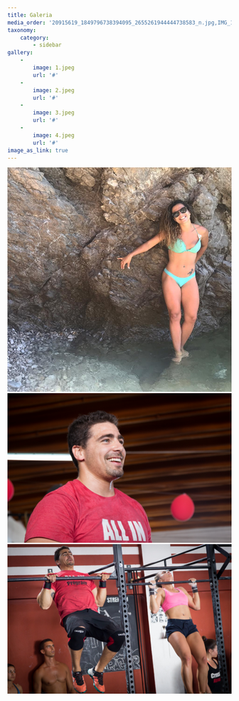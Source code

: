 ```yaml
---
title: Galeria
media_order: '20915619_1849796738394095_2655261944444738583_n.jpg,IMG_1196-2.jpg,IMG_0810-2.jpg'
taxonomy:
    category:
        - sidebar
gallery:
    -
        image: 1.jpeg
        url: '#'
    -
        image: 2.jpeg
        url: '#'
    -
        image: 3.jpeg
        url: '#'
    -
        image: 4.jpeg
        url: '#'
image_as_link: true
---
```


![](20915619_1849796738394095_2655261944444738583_n.jpg)![](IMG_1196-2.jpg)![](IMG_0810-2.jpg)